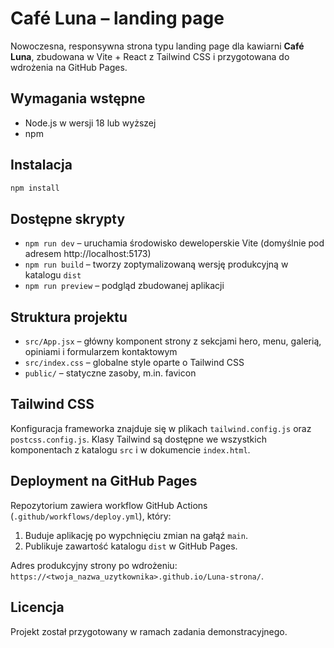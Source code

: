 # Café Luna – landing page

Nowoczesna, responsywna strona typu landing page dla kawiarni **Café Luna**, zbudowana w Vite + React z Tailwind CSS i przygotowana do wdrożenia na GitHub Pages.

## Wymagania wstępne

- Node.js w wersji 18 lub wyższej
- npm

## Instalacja

```bash
npm install
```

## Dostępne skrypty

- `npm run dev` – uruchamia środowisko deweloperskie Vite (domyślnie pod adresem http://localhost:5173)
- `npm run build` – tworzy zoptymalizowaną wersję produkcyjną w katalogu `dist`
- `npm run preview` – podgląd zbudowanej aplikacji

## Struktura projektu

- `src/App.jsx` – główny komponent strony z sekcjami hero, menu, galerią, opiniami i formularzem kontaktowym
- `src/index.css` – globalne style oparte o Tailwind CSS
- `public/` – statyczne zasoby, m.in. favicon

## Tailwind CSS

Konfiguracja frameworka znajduje się w plikach `tailwind.config.js` oraz `postcss.config.js`. Klasy Tailwind są dostępne we wszystkich komponentach z katalogu `src` i w dokumencie `index.html`.

## Deployment na GitHub Pages

Repozytorium zawiera workflow GitHub Actions (`.github/workflows/deploy.yml`), który:

1. Buduje aplikację po wypchnięciu zmian na gałąź `main`.
2. Publikuje zawartość katalogu `dist` w GitHub Pages.

Adres produkcyjny strony po wdrożeniu: `https://<twoja_nazwa_uzytkownika>.github.io/Luna-strona/`.

## Licencja

Projekt został przygotowany w ramach zadania demonstracyjnego.
